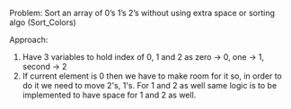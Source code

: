 Problem:  Sort an array of 0’s 1’s 2’s without using extra space or sorting algo (Sort_Colors)

Approach:
1. Have 3 variables to hold index of 0, 1 and 2 as zero -> 0, one -> 1, second -> 2
2. If current element is 0 then we have to make room for it so, in order to do it we need to move 2's, 1's. For 1 and 2 as well same logic is to be implemented to have space for 1 and 2 as well.



